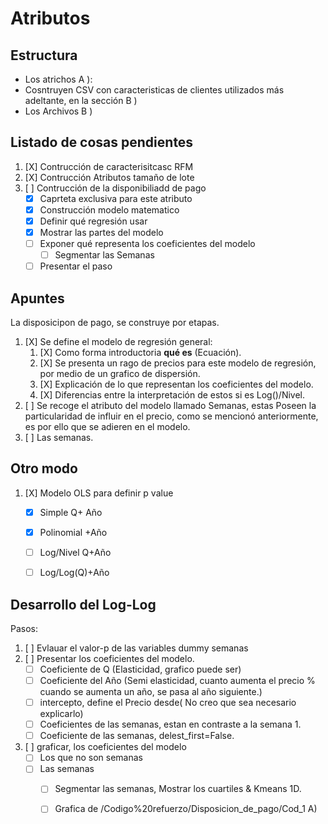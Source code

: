 # Atributos

## Estructura

- Los atrichos A ):
- Cosntruyen CSV con caracteristicas de clientes utilizados más adeltante, en la sección B )
- Los Archivos B )

## Listado de cosas pendientes

1. [X] Contrucción de caracterisitcasc RFM
2. [X] Contrucción Atributos tamaño de lote
3. [ ] Contrucción de la disponibiliadd de pago
    - [X] Caprteta exclusiva para este atributo
    - [X] Construcción modelo matematico
    - [X] Definir qué regresión usar
    - [X] Mostrar las partes del modelo
    - [ ] Exponer qué representa los coeficientes del modelo
      - [ ] Segmentar las Semanas
    - [ ] Presentar el paso

## Apuntes

La disposicipon de pago, se construye por etapas.

1. [X] Se define el modelo de regresión general:
   1. [X] Como forma introductoria **qué es** (Ecuación).
   2. [X] Se presenta un rago de precios para este modelo de regresión, por medio de un grafico de dispersión.
   3. [X] Explicación de lo que representan los coeficientes del modelo.
   4. [X] Diferencias entre la interpretación de estos si es Log()/Nivel.
2. [ ] Se recoge el atributo del modelo llamado Semanas, estas Poseen la particularidad de influir en el precio, como se mencionó anteriormente, es por ello que se adieren en el modelo.
3. [ ] Las semanas.


## Otro modo
1. [X] Modelo OLS para definir p value
    - [X] Simple Q+ Año
    - [X] Polinomial +Año
    - [ ] Log/Nivel Q+Año
    - [ ] Log/Log(Q)+Año
    

## Desarrollo del Log-Log

Pasos:
1. [ ] Evlauar el valor-p de las variables dummy semanas
2. [ ] Presentar los coeficientes del modelo.
    - [ ] Coeficiente de Q (Elasticidad, grafico puede ser)
    - [ ] Coeficiente del Año (Semi elasticidad, cuanto aumenta el precio % cuando se aumenta un año, se pasa al año siguiente.)
    - [ ] intercepto, define el Precio desde( No creo que sea necesario explicarlo)
    - [ ] Coeficientes de las semanas, estan en contraste a la semana 1.
    - [ ] Coeficiente de las semanas, delest_first=False.
3. [ ] graficar, los coeficientes del modelo
    - [ ] Los que no son semanas
    - [ ] Las semanas
        - [ ] Segmentar las semanas, Mostrar los cuartiles & Kmeans 1D.
        - [ ] Grafica de /Codigo%20refuerzo/Disposicion_de_pago/Cod_1 A)


